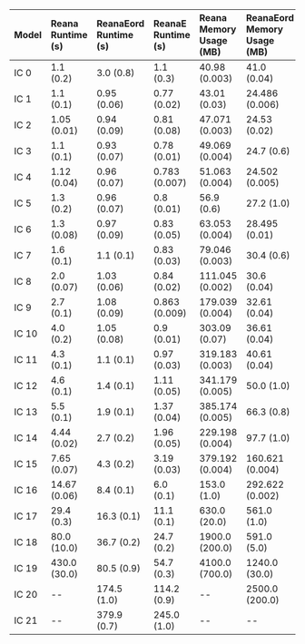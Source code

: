 | Model   | Reana Runtime (s)   | ReanaEord Runtime (s)   | ReanaE Runtime (s)   | Reana Memory Usage (MB)   | ReanaEord Memory Usage (MB)   | ReanaE Memory Usage (MB)   |
|:--------|:--------------------|:------------------------|:---------------------|:--------------------------|:------------------------------|:---------------------------|
| IC 0    | 1.1 (0.2)           | 3.0 (0.8)               | 1.1 (0.3)            | 40.98 (0.003)             | 41.0 (0.04)                   | 41.045 (0.003)             |
| IC 1    | 1.1 (0.1)           | 0.95 (0.06)             | 0.77 (0.02)          | 43.01 (0.03)              | 24.486 (0.006)                | 24.49 (0.006)              |
| IC 2    | 1.05 (0.01)         | 0.94 (0.09)             | 0.81 (0.08)          | 47.071 (0.003)            | 24.53 (0.02)                  | 26.528 (0.004)             |
| IC 3    | 1.1 (0.1)           | 0.93 (0.07)             | 0.78 (0.01)          | 49.069 (0.004)            | 24.7 (0.6)                    | 24.509 (0.003)             |
| IC 4    | 1.12 (0.04)         | 0.96 (0.07)             | 0.783 (0.007)        | 51.063 (0.004)            | 24.502 (0.005)                | 24.506 (0.005)             |
| IC 5    | 1.3 (0.2)           | 0.96 (0.07)             | 0.8 (0.01)           | 56.9 (0.6)                | 27.2 (1.0)                    | 27.2 (1.0)                 |
| IC 6    | 1.3 (0.08)          | 0.97 (0.09)             | 0.83 (0.05)          | 63.053 (0.004)            | 28.495 (0.01)                 | 28.3 (0.6)                 |
| IC 7    | 1.6 (0.1)           | 1.1 (0.1)               | 0.83 (0.03)          | 79.046 (0.003)            | 30.4 (0.6)                    | 30.618 (0.005)             |
| IC 8    | 2.0 (0.07)          | 1.03 (0.06)             | 0.84 (0.02)          | 111.045 (0.002)           | 30.6 (0.04)                   | 30.617 (0.002)             |
| IC 9    | 2.7 (0.1)           | 1.08 (0.09)             | 0.863 (0.009)        | 179.039 (0.004)           | 32.61 (0.04)                  | 32.62 (0.004)              |
| IC 10   | 4.0 (0.2)           | 1.05 (0.08)             | 0.9 (0.01)           | 303.09 (0.07)             | 36.61 (0.04)                  | 34.621 (0.003)             |
| IC 11   | 4.3 (0.1)           | 1.1 (0.1)               | 0.97 (0.03)          | 319.183 (0.003)           | 40.61 (0.04)                  | 38.621 (0.004)             |
| IC 12   | 4.6 (0.1)           | 1.4 (0.1)               | 1.11 (0.05)          | 341.179 (0.005)           | 50.0 (1.0)                    | 44.623 (0.004)             |
| IC 13   | 5.5 (0.1)           | 1.9 (0.1)               | 1.37 (0.04)          | 385.174 (0.005)           | 66.3 (0.8)                    | 56.4 (0.6)                 |
| IC 14   | 4.44 (0.02)         | 2.7 (0.2)               | 1.96 (0.05)          | 229.198 (0.004)           | 97.7 (1.0)                    | 76.4 (0.6)                 |
| IC 15   | 7.65 (0.07)         | 4.3 (0.2)               | 3.19 (0.03)          | 379.192 (0.004)           | 160.621 (0.004)               | 118.4 (0.6)                |
| IC 16   | 14.67 (0.06)        | 8.4 (0.1)               | 6.0 (0.1)            | 153.0 (1.0)               | 292.622 (0.002)               | 200.624 (0.004)            |
| IC 17   | 29.4 (0.3)          | 16.3 (0.1)              | 11.1 (0.1)           | 630.0 (20.0)              | 561.0 (1.0)                   | 383.0 (7.0)                |
| IC 18   | 80.0 (10.0)         | 36.7 (0.2)              | 24.7 (0.2)           | 1900.0 (200.0)            | 591.0 (5.0)                   | 430.0 (10.0)               |
| IC 19   | 430.0 (30.0)        | 80.5 (0.9)              | 54.7 (0.3)           | 4100.0 (700.0)            | 1240.0 (30.0)                 | 940.0 (40.0)               |
| IC 20   | --                  | 174.5 (1.0)             | 114.2 (0.9)          | --                        | 2500.0 (200.0)                | 1920.0 (10.0)              |
| IC 21   | --                  | 379.9 (0.7)             | 245.0 (1.0)          | --                        | --                            | 3920.0 (90.0)              |